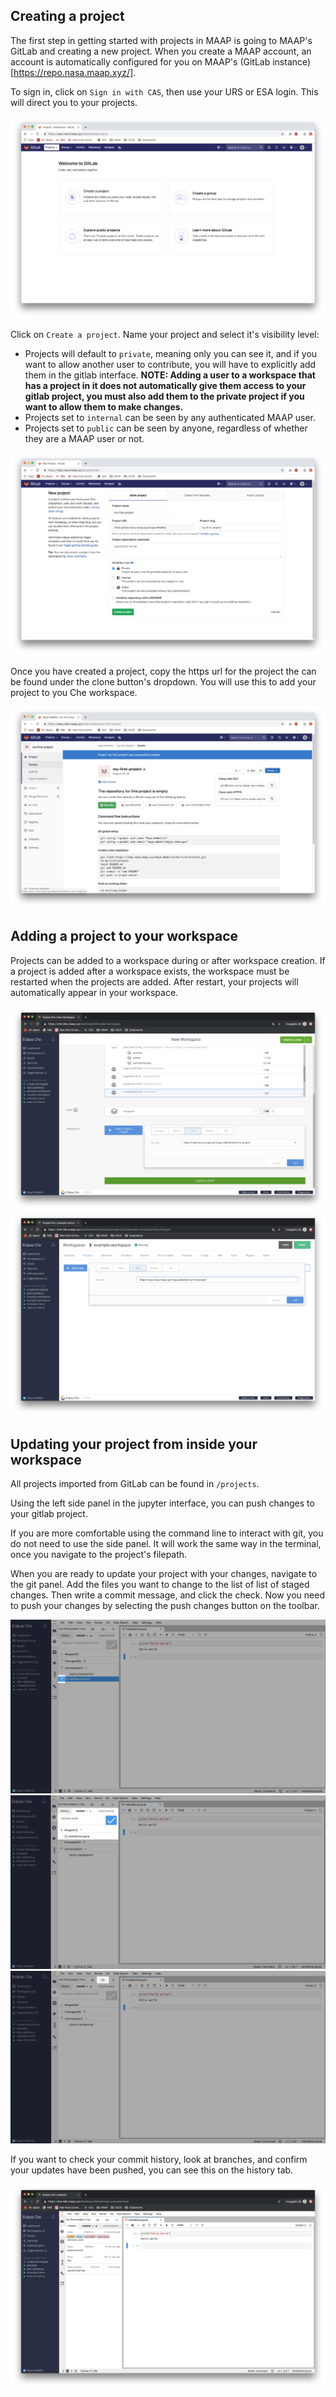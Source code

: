 ## Creating a project

The first step in getting started with projects in MAAP is going to MAAP's
GitLab and creating a new project. When you create a MAAP account, an account is
automatically configured for you on MAAP's (GitLab instance)[https://repo.nasa.maap.xyz/].

To sign in, click on `Sign in with CAS`, then use your URS or ESA login. This will direct
you to your projects.

![Welcome screen](./images/log_on.png)

Click on `Create a project`. Name your project and select it's visibility level:
- Projects will default to `private`, meaning only you can see it, and if you want to allow another
user to contribute, you will have to explicitly add them in the gitlab interface. **NOTE:
Adding a user to a workspace that has a project in it does not automatically give them access
to your gitlab project, you must also add them to the private project if you want to
allow them to make changes.**
- Projects set to `internal` can be seen by any authenticated MAAP user.
- Projects set to `public` can be seen by anyone, regardless of whether they are a MAAP
user or not.

![Settings for your new project](./images/first_project.png)

Once you have created a project, copy the https url for the project the can be found under 
the clone button's dropdown. You will use this to add your project to you Che workspace.

![Git clone url dropdown](./images/git_clone.png)

## Adding a project to your workspace

Projects can be added to a workspace during or after workspace creation. If a project is
added after a workspace exists, the workspace must be restarted when the projects are added.
After restart, your projects will automatically appear in your workspace.

![Add project on workspace creation](./images/add_to_new.png) 
![Add project to existing workspace](./images/add_to_existing.png)

## Updating your project from inside your workspace

All projects imported from GitLab can be found in `/projects`.

Using the left side panel in the jupyter interface, you can push changes to your gitlab project.

If you are more comfortable using the command line to interact with git, you do not need to use
the side panel. It will work the same way in the terminal, once you navigate to the project's filepath.

When you are ready to update your project with your changes, navigate to the git panel.
Add the files you want to change to the list of list of staged changes. Then write a 
commit message, and click the check. Now you need to push your changes by selecting the
push changes button on the toolbar.

![Stage/Add changed file](./images/git_changed_file_highlight.png)
![Stage and commit](./images/stage_and_commit_highlighted.png)
![Push changes](./images/push_changes_highlighted.png)

If you want to check your commit history, look at branches, and confirm your
updates have been pushed, you can see this on the history tab.

![Check git history](./images/check_history.png)